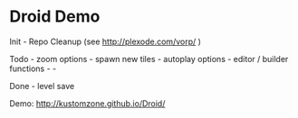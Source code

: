  Droid Demo
============

Init - Repo Cleanup (see http://plexode.com/vorp/ )

Todo 	- zoom options
		- spawn new tiles
		- autoplay options
		- editor / builder functions
		- 
		-
		
Done - level save

Demo: http://kustomzone.github.io/Droid/
